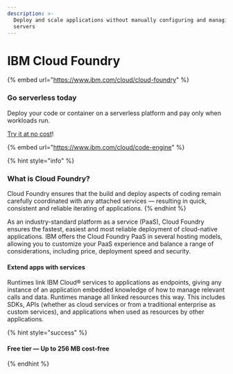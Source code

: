 ```yaml
---
description: >-
  Deploy and scale applications without manually configuring and managing
  servers
---
```


# IBM Cloud Foundry

{% embed url="https://www.ibm.com/cloud/cloud-foundry" %}

### Go serverless today <a id="section-heading-0"></a>

Deploy your code or container on a serverless platform and pay only when workloads run.

[Try it at no cost](https://www.ibm.com/cloud/code-engine)!

{% embed url="https://www.ibm.com/cloud/code-engine" %}

{% hint style="info" %}
### What is Cloud Foundry? <a id="section-heading-1"></a>

Cloud Foundry ensures that the build and deploy aspects of coding remain carefully coordinated with any attached services — resulting in quick, consistent and reliable iterating of applications.
{% endhint %}

As an industry-standard platform as a service \(PaaS\), Cloud Foundry ensures the fastest, easiest and most reliable deployment of cloud-native applications. IBM offers the Cloud Foundry PaaS in several hosting models, allowing you to customize your PaaS experience and balance a range of considerations, including price, deployment speed and security.

#### Extend apps with services

Runtimes link IBM Cloud® services to applications as endpoints, giving any instance of an application embedded knowledge of how to manage relevant calls and data. Runtimes manage all linked resources this way. This includes SDKs, APIs \(whether as cloud services or from a traditional enterprise as custom services\), and applications when used as resources by other applications.

{% hint style="success" %}
#### Free tier — Up to 256 MB cost-free
{% endhint %}

|  |
| :--- |


